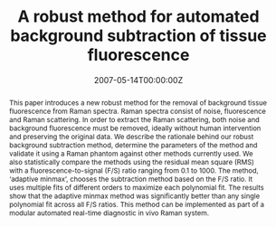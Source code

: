 ---
title: "A robust method for automated background subtraction of tissue fluorescence"
authors:
- Alex-Cao
date: "2007-05-14T00:00:00Z"
doi: "https://doi.org/10.1002/jrs.1753"

# Schedule page publish date (NOT publication's date).
publishDate: "2020-08-18T00:00:00Z"

# Publication type.
# Legend: 0 = Uncategorized; 1 = Conference paper; 2 = Journal article;
# 3 = Preprint / Working Paper; 4 = Report; 5 = Book; 6 = Book section;
# 7 = Thesis; 8 = Patent
publication_types: ["2"]

# Publication name and optional abbreviated publication name.
publication: Journal of Raman Spectroscopy
publication_short: J Raman Spectrosc

abstract: "This paper introduces a new robust method for the removal of background tissue fluorescence from Raman spectra. Raman spectra consist of noise, fluorescence and Raman scattering. In order to extract the Raman scattering, both noise and background fluorescence must be removed, ideally without human intervention and preserving the original data. We describe the rationale behind our robust background subtraction method, determine the parameters of the method and validate it using a Raman phantom against other methods currently used. We also statistically compare the methods using the residual mean square (RMS) with a fluorescence-to-signal (F/S) ratio ranging from 0.1 to 1000. The method, ‘adaptive minmax’, chooses the subtraction method based on the F/S ratio. It uses multiple fits of different orders to maximize each polynomial fit. The results show that the adaptive minmax method was significantly better than any single polynomial fit across all F/S ratios. This method can be implemented as part of a modular automated real-time diagnostic in vivo Raman system."

# Summary. An optional shortened abstract.
# summary: Lorem ipsum dolor sit amet, consectetur adipiscing elit. Duis posuere tellus ac convallis placerat. Proin tincidunt magna sed ex sollicitudin condimentum.

tags:
- Raman spectroscopy
- Raman spectra
- Background subtraction
- Fluorescence
- Polynomial fit
- Adaptive
- Minmax

featured: false

links:
- name: Online Access
  url: https://onlinelibrary.wiley.com/doi/abs/10.1002/jrs.1753
# url_pdf: 
# url_code: '#'
# url_dataset: '#'
# url_poster: '#'
# url_project: ''
# url_slides: ''
# url_source: '#'
# url_video: '#'

# Featured image
# To use, add an image named `featured.jpg/png` to your page's folder. 
# image:
#   caption: ''
#   focal_point: ""
#   preview_only: false

# Associated Projects (optional).
#   Associate this publication with one or more of your projects.
#   Simply enter your project's folder or file name without extension.
#   E.g. `internal-project` references `content/project/internal-project/index.md`.
#   Otherwise, set `projects: []`.
# projects:


# Slides (optional).
#   Associate this publication with Markdown slides.
#   Simply enter your slide deck's filename without extension.
#   E.g. `slides: "example"` references `content/slides/example/index.md`.
#   Otherwise, set `slides: ""`.
slides: ""
---